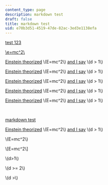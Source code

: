 ```yaml
---
content_type: page
description: markdown test
draft: false
title: markdown test
uid: e70b3d51-4519-47de-82ac-3ed3e1138efa
---
```

[test 123](https://en.wikipedia.org/wiki/Unicorn_%28disambiguation%29)

[\\e=mc^2\\](https://en.wikipedia.org/wiki/Unicorn_%28disambiguation%29)

[Einstein theorized](https://en.wikipedia.org/wiki/Unicorn_%28disambiguation%29) \\(E=mc^2\\) [and I say](https://en.wikipedia.org/wiki/Unicorn_%28disambiguation%29) \\(d > 1\\)

[Einstein theorized](https://developer.android.com/reference/android/content/res/Resources#getColor%28int%29) \\(E=mc^2\\) [and I say](https://developer.android.com/reference/android/content/res/Resources#getColor%28int%29) \\(d > 1\\)

[Einstein theorized](https://example.com/test%281%29) \\(E=mc^2\\) [and I say](https://example.com/test%281%29) \\(d > 1\\)

[Einstein theorized](https://example.com/test%281%29.html) \\(E=mc^2\\) [and I say](https://example.com/test%281%29.html) \\(d > 1\\)

[Einstein theorized](https://commons.wikimedia.org/wiki/File:Saint_Joseph_charpentier_%28La_Tour%29.jpg) \\(E=mc^2\\) [and I say](https://commons.wikimedia.org/wiki/File:Saint_Joseph_charpentier_%28La_Tour%29.jpg) \\(d > 1\\)

 

[markdown test](https://commons.wikimedia.org/wiki/File:Saint_Joseph_charpentier_%28La_Tour%29.jpg)

[Einstein theorized](https://commons.wikimedia.org/wiki/File:Saint_Joseph_charpentier_%28La_Tour%29.jpg) \\(E=mc^2\\) [and I say](https://commons.wikimedia.org/wiki/File:Saint_Joseph_charpentier_%28La_Tour%29.jpg) \\(d > 1\\)

\\(E=mc^2\\)

\\[E=mc^2\\]

\\(d>1\\)

\\(d >= 2\\)

\\(d >\\)